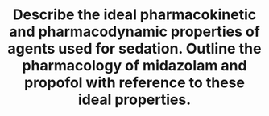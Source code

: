 ---
title: "Describe the ideal pharmacokinetic and pharmacodynamic properties of agents used for sedation. Outline the pharmacology of midazolam and propofol with reference to these ideal properties."
entityType: SAQ
exam: PEX
college: ANZCA
year: 2008
sitting: A
question: 3
passRate: 66
EC_expectedDomains:
- "The main points expected for a pass included a description of the ideal pharmacokinetic and pharmacodynamic features of an agent specifically suited to the clinical situation of providing sedation."
- "Therefore, pharmacokinetic features that result in a rapid onset and offset of effect with boluses or infusion is ideal."
- "Also the effects of anxiolysis, amnesia and arousable sedation were considered desirable, with low propensity to inadvertently progress to general anaesthesia."
- "An outline of how midazolam and propofol fitted this ideal agent’s features was also required."
EC_extraCredit:
- "A discussion about other ideal features such as analgesia and stable cardio-respiratory effects of the sedation agents were also expected."
- "Extra marks w ere aw arded for an opinion comparing the suitability of midazolam and propofol suitability for the provision of sedation, based upon the profiles generated above."
EC_errorsCommon:
- "A common error was to include pharmaceutic information that was not required, and factual pharmacokinetic information about each drug was given little credit when not applied to how it affected the agent's profile with reference to the ideal agent."
---